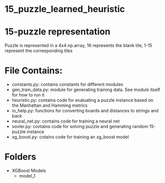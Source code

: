 # 15_puzzle_learned_heuristic

# 15-puzzle representation
Puzzle is represented in a 4x4 np.array, 16 represents the blank tile, 1-15 represent the corresponding tiles

# File Contains:
- constants.py: contains constants for different modules 
- gen_train_data.py: module for generating training data. See module itself for how to run it   
- heuristic.py: contains code for evaluating a puzzle instance based on the Manhattan and Hamming metrics  
- io_help.py: functions for converting boards and distances to strings and back  
- neural_net.py: contains code for training a neural net
- sovler.py: contains code for solving puzzle and generating random 15-puzzle instance  
- xg_boost.py: cotains code for training an xg_boost model

# Folders
- XGBoost Models
  - model_1

